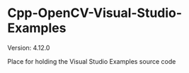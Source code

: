 # Cpp-OpenCV-Visual-Studio-Examples

Version: 4.12.0

Place for holding the Visual Studio Examples source code
